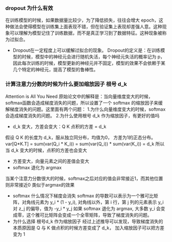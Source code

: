 ### dropout 为什么有效
在训练模型的时候，如果数据量比较少，为了降低损失，往往会增大 epoch，这种做法会使得模型在训练集上面表现不错，但在验证集上表现却差强人意。这种现象可以理解为模型记住了训练数据，而不是真正学习到了数据特征。这种现象被称为过拟合。
* Dropout在一定程度上可以缓解过拟合的现象。
Dropout的定义是：在训练模型的时候，模型中的神经元会进行随机失活，每个神经元失活的概率记为 p，因此每次训练的时候，模型更新的神经元并不固定，模型的效果不会依赖于某几个特定的神经元，提高了模型的鲁棒性。
### 计算注意力分数的时候为什么要加缩放因子 根号 d_k
Attention is All You Need 原始论文中的解释是：当向量维度变大的时候，softmax函数会造成梯度消失的问题，所以设置了一个 softmax 的缩放因子来缓解梯度消失的问题。这里面有两个问题：
1.为什么向量维度变大的时候，softmax会造成梯度消失的问题。
2.为什么使用根号 d_k 作为缩放因子，有更好的值吗
* d_k 变大，方差会变大：Q K 点积的方差 = d_k

假设 Q K 的长度为 d_k，服从独立同分布，均值为0， 方差为1的正态分布。 var[Q*K.T] = sum(var(Q_i * K_i)) = sum(var(Q_i)) * sum(var(K_i)) = d_k
所以当 d_k 变大的时候，点积的方差也会变大
* 方差变大，向量元素之间的差值会变大
* softmax 退化为 argmax

当某个注意力分数很大的时候，softmax之后对应的值会非常接近1，而其他位置则非常接近0 类似于argmax的效果 
* softmax 什么情况下梯度会消失
softmax 的导数可以表示为一个雅可比矩阵，对角线元素为 y_i * (1 - y_i), 对角线以外，第 i 行，第 j 列的元素表示 y_i 对 z_j 的偏导，值为 -y_i * y_j
如果 softmax 退化为 argmax, 大多数 y_i 会变成零，这个雅可比矩阵会变成一个全零矩阵，导致了梯度消失的问题。
* 为什么选择 根号d_k 作为缩放因子
经过上述推导可以发现，导致梯度消失的本质原因是 Q 与 K 做点积的时候方差变成了 d_k， 加入缩放因子可以把方差变为 1
